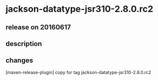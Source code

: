 # jackson-datatype-jsr310-2.8.0.rc2

## release on 20160617

## description

## changes

[maven-release-plugin] copy for tag jackson-datatype-jsr310-2.8.0.rc2

